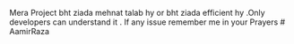 Mera Project bht ziada mehnat talab hy or bht ziada efficient hy .Only developers can understand it . If any issue remember me in your Prayers # AamirRaza
